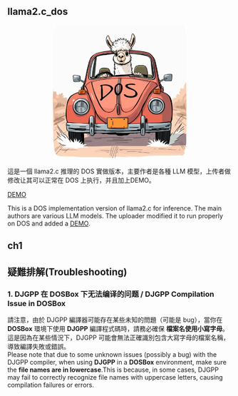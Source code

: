 ## llama2.c_dos
<p align="center">
  <img src="assets/llama_dos.webp " width="300" height="300" alt="Cute Llama">
</p>
這是一個 llama2.c 推理的 DOS 實做版本，主要作者是各種 LLM 模型，上传者做修改让其可以正常在 DOS 上执行，并且加上DEMO。

[DEMO](https://yl01inve.github.io/test001/demo/)

This is a DOS implementation version of llama2.c for inference. The main authors are various LLM models. The uploader modified it to run properly on DOS and added a [DEMO](https://yl01inve.github.io/test001/demo/).
## ch1
 

## 疑難排解(Troubleshooting)
### 1. DJGPP 在 DOSBox 下无法编译的问题 / DJGPP Compilation Issue in DOSBox
請注意，由於 DJGPP 編譯器可能存在某些未知的問題（可能是 bug），當你在 **DOSBox** 環境下使用 **DJGPP** 編譯程式碼時，請務必確保 **檔案名使用小寫字母**。  這是因為在某些情況下，DJGPP 可能會無法正確識別包含大寫字母的檔案名稱，導致編譯失敗或錯誤。  
Please note that due to some unknown issues (possibly a bug) with the DJGPP compiler, when using **DJGPP** in a **DOSBox** environment, make sure the **file names are in lowercase**.This is because, in some cases, DJGPP may fail to correctly recognize file names with uppercase letters, causing compilation failures or errors.
